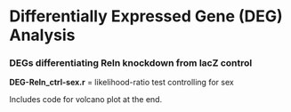 # Differentially Expressed Gene (DEG) Analysis

### DEGs differentiating Reln knockdown from lacZ control

**DEG-Reln_ctrl-sex.r** = likelihood-ratio test controlling for sex

Includes code for volcano plot at the end.
